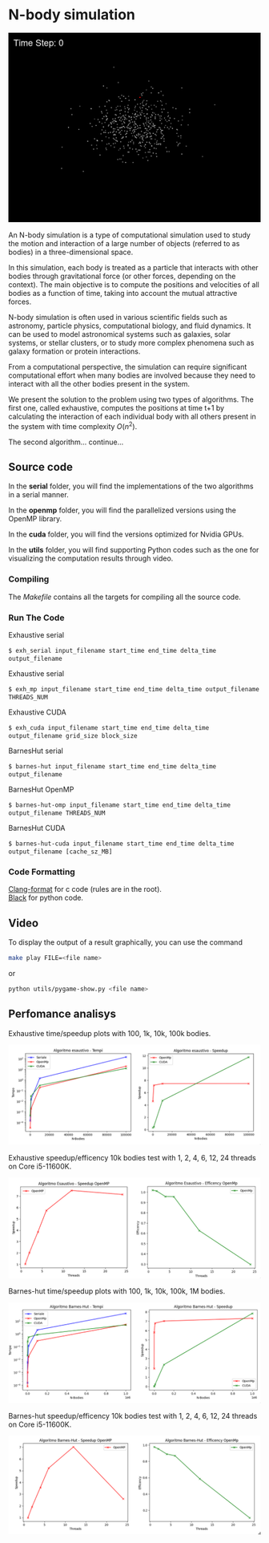 # N-body simulation

<p align="center">
  <img src="./img/output_500.gif" alt="500 bodies simulation"/>
</p>

An N-body simulation is a type of computational simulation used to study the motion and interaction of a large number of objects (referred to as bodies) in a three-dimensional space.

In this simulation, each body is treated as a particle that interacts with other bodies through gravitational force (or other forces, depending on the context). The main objective is to compute the positions and velocities of all bodies as a function of time, taking into account the mutual attractive forces.

N-body simulation is often used in various scientific fields such as astronomy, particle physics, computational biology, and fluid dynamics. It can be used to model astronomical systems such as galaxies, solar systems, or stellar clusters, or to study more complex phenomena such as galaxy formation or protein interactions.

From a computational perspective, the simulation can require significant computational effort when many bodies are involved because they need to interact with all the other bodies present in the system.

We present the solution to the problem using two types of algorithms.
The first one, called exhaustive, computes the positions at time t+1 by calculating the interaction of each individual body with all others present in the system with time complexity $O(n^2)$.

The second algorithm... continue...

## Source code
In the __serial__ folder, you will find the implementations of the two algorithms in a serial manner.

In the __openmp__ folder, you will find the parallelized versions using the OpenMP library.

In the __cuda__ folder, you will find the versions optimized for Nvidia GPUs.

In the __utils__ folder, you will find supporting Python codes such as the one for visualizing the computation results through video.

### Compiling
The _Makefile_ contains all the targets for compiling all the source code.

### Run The Code
Exhaustive serial
```shell
$ exh_serial input_filename start_time end_time delta_time output_filename
```

Exhaustive serial
```shell
$ exh_mp input_filename start_time end_time delta_time output_filename THREADS_NUM
```

Exhaustive CUDA
```shell
$ exh_cuda input_filename start_time end_time delta_time output_filename grid_size block_size
```

BarnesHut serial
```shell
$ barnes-hut input_filename start_time end_time delta_time output_filename
```

BarnesHut OpenMP
```shell
$ barnes-hut-omp input_filename start_time end_time delta_time output_filename THREADS_NUM
```

BarnesHut CUDA
```shell
$ barnes-hut-cuda input_filename start_time end_time delta_time output_filename [cache_sz_MB]
```

### Code Formatting
[Clang-format](https://clang.llvm.org/docs/ClangFormat.html) for c code (rules are in the root).\
[Black](https://github.com/psf/black) for python code.

## Video
To display the output of a result graphically, you can use the command
```sh
make play FILE=<file name>
```
or
```sh
python utils/pygame-show.py <file name>
```

## Perfomance analisys

Exhaustive time/speedup plots with 100, 1k, 10k, 100k bodies.
<p align="center">
  <img src="./img/exhaustive_analisys.png" alt="exhaustive analisys"/>
</p>

Exhaustive speedup/efficency 10k bodies test with 1, 2, 4, 6, 12, 24 threads on Core i5-11600K.
<p align="center">
  <img src="./img/exhaustive_speedup_efficency.png" alt="exhaustive openmp efficency"/>
</p>

Barnes-hut time/speedup plots with 100, 1k, 10k, 100k, 1M bodies.
<p align="center">
  <img src="./img/bh_analisys.png" alt="barnes-hut analisys"/>
</p>

Barnes-hut speedup/efficency 10k bodies test with 1, 2, 4, 6, 12, 24 threads on Core i5-11600K.
<p align="center">
  <img src="./img/bh_speedup_efficency.png" alt="barnes-hut openmp efficency"/>
</p>

